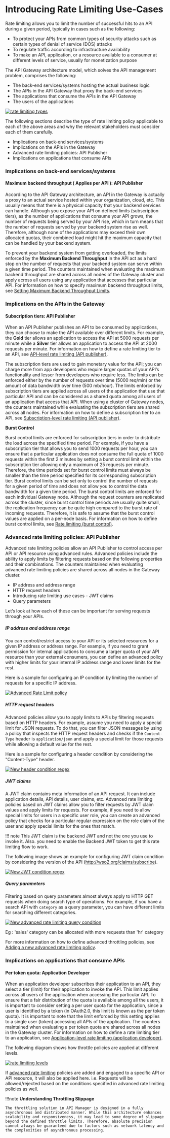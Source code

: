 # Introducing Rate Limiting Use-Cases

Rate limiting allows you to limit the number of successful hits to an API during a given period, typically in cases such as the following:

-   To protect your APIs from common types of security attacks such as certain types of denial of service (DOS) attacks
-   To regulate traffic according to infrastructure availability
-   To make an API, application, or a resource available to a consumer at different levels of service, usually for monetization purpose


The API Gateway architecture model, which solves the API management problem, comprises the following:

-   The back-end services/systems hosting the actual business logic
-   The APIs in the API Gateway that proxy the back-end services
-   The applications that consume the APIs in the API Gateway
-   The users of the applications

[![rate limiting types]({{base_path}}/assets/img/learn/throttling-types.png)]({{base_path}}/assets/img/learn/throttling-types.png)

The following sections describe the type of rate limiting policy applicable to each of the above areas and why the relevant stakeholders must consider each of them carefully.

-   Implications on back-end services/systems
-   Implications on the APIs in the Gateway
-   Advanced rate limiting policies: API Publisher
-   Implications on applications that consume APIs

### Implications on back-end services/systems

#### Maximum backend throughput ( **Applies per API** ): API Publisher

According to the API Gateway architecture, an API in the Gateway is actually a proxy to an actual service hosted within your organization, cloud, etc. This usually means that there is a physical capacity that your backend services can handle. Although you expose your API on defined limits (subscription tiers), as the number of applications that consume your API grows, the number of requests being served by your API rise, which in turn means that the number of requests served by your backend system rise as well. Therefore, although none of the applications may exceed their own allocated quotas, their combined load might hit the maximum capacity that can be handled by your backend system.

To prevent your backend system from getting overloaded, the limits enforced by the **Maximum Backend Throughput** in the API act as a hard stop on the number of requests that your backend system can serve within a given time period. The counters maintained when evaluating the maximum backend throughput are shared across all nodes of the Gateway cluster and apply across all users using any application that accesses that particular API. For information on how to specify maximum backend throughput limits, see [Setting Maximum Backend Throughput Limits]({{base_path}}/manage-apis/design/rate-limiting/setting-maximum-backend-throughput-limits).

### Implications on the APIs in the Gateway

#### Subscription tiers: API Publisher

When an API Publisher publishes an API to be consumed by applications, they can choose to make the API available over different limits. For example, the **Gold** tier allows an application to access the API at 5000 requests per minute while a **Silver** tier allows an application to access the API at 2000 requests per minute. For information on how to define a rate limiting tier to an API, see [API-level rate limiting (API publisher)]({{base_path}}/manage-apis/design/rate-limiting/setting-throttling-limits/#subscription-level-throttling-api-publisher).

The subscription tiers are used to gain monetary value for the API; you can charge more from app developers who require larger quotas of your API’s functionality and lesser from developers who require less. The limits can be enforced either by the number of requests over time (5000 req/min) or the amount of data bandwidth over time (500 mb/hour). The limits enforced by subscription tiers are applied across all users of the application that use that particular API and can be considered as a shared quota among all users of an application that access that API. When using a cluster of Gateway nodes, the counters maintained while evaluating the subscription tiers are shared across all nodes. For information on how to define a subscription tier to an API, see [Subscription-level rate limiting (API publisher)]({{base_path}}/manage-apis/design/rate-limiting/setting-throttling-limits/#subscription-level-throttling-api-subscriber).

**Burst Control**

Burst control limits are enforced for subscription tiers in order to distribute the load across the specified time period. For example, if you have a subscription tier that allows you to send 1000 requests per hour, you can ensure that a particular application does not consume the full quota of 1000 requests within the first 2 minutes by setting a burst control limit within the subscription tier allowing only a maximum of 25 requests per minute. Therefore, the time periods set for burst control limits must always be smaller than the time period specified for its corresponding subscription tier. Burst control limits can be set only to control the number of requests for a given period of time and does not allow you to control the data bandwidth for a given time period. The burst control limits are enforced for each individual Gateway node. Although the request counters are replicated across the cluster, since burst control time periods are usually quite small, the replication frequency can be quite high compared to the burst rate of incoming requests. Therefore, it is safe to assume that the burst control values are applied on a per-node basis. For information on how to define burst control limits, see [Rate limiting (burst control)]({{base_path}}/manage-apis/design/rate-limiting/setting-throttling-limits/#rate-limiting-burst-control).

### Advanced rate limiting policies: API Publisher

Advanced rate limiting policies allow an API Publisher to control access per API or API resource using advanced rules. Advanced policies include the ability to apply limits by filtering requests based on the following properties and their combinations. The counters maintained when evaluating advanced rate limiting policies are shared across all nodes in the Gateway cluster.

-   IP address and address range
-   HTTP request headers
-   Introducing rate limiting use cases - JWT claims
-   Query parameters

Let’s look at how each of these can be important for serving requests through your APIs.

##### IP address and address range

You can control/restrict access to your API or its selected resources for a given IP address or address range. For example, if you need to grant permission for internal applications to consume a larger quota of your API resource than your external consumers, you can define an advanced policy with higher limits for your internal IP address range and lower limits for the rest. 

Here is a sample for configuring an IP condition by limiting the number of requests for a specific IP address.

[![Advanced Rate Limit policy]({{base_path}}/assets/img/learn/new-allow-specific-ip.png)]({{base_path}}/assets/img/learn/new-allow-specific-ip.png)

##### HTTP request headers

Advanced policies allow you to apply limits to APIs by filtering requests based on HTTP headers. For example, assume you need to apply a special limit for JSON requests. To do that, you can filter JSON messages by using a policy that inspects the HTTP request headers and checks if the `Content-Type` header is `application/json` and apply a special limit for those requests while allowing a default value for the rest.

Here is a sample for configuring a header condition by considering the "Content-Type" header.

[![New header condition regex]({{base_path}}/assets/img/learn/new-header-condition-regex.png)]({{base_path}}/assets/img/learn/new-header-condition-regex.png)

##### JWT claims

A JWT claim contains meta information of an API request. It can include application details, API details, user claims, etc. Advanced rate limiting policies based on JWT claims allow you to filter requests by JWT claim values and apply limits for requests. For example, if you need to allow special limits for users in a specific user role, you can create an advanced policy that checks for a particular regular expression on the role claim of the user and apply special limits for the ones that match.

!!! note
    This JWT claim is the backend JWT and not the one you use to invoke it. Also. you need to enable the Backend JWT token to get this rate limiting flow to work.

The following image shows an example for configuring JWT claim condition by considering the version of the API (http://wso2.org/claims/subscribe).

[![New JWT condition regex]({{base_path}}/assets/img/learn/new-jwt-condition-regex.png)]({{base_path}}/assets/img/learn/new-jwt-condition-regex.png)
##### Query parameters

Filtering based on query parameters almost always apply to HTTP GET requests when doing search type of operations. For example, if you have a search API with `category` as a query parameter, you can have different limits for searching different categories.

[![New advanced rate limiting query condition]({{base_path}}/assets/img/learn/new-advanced-throttling-query-conidtion.png)]({{base_path}}/assets/img/learn/new-advanced-throttling-query-conidtion.png)

Eg : 'sales' category can be allocated with more requests than 'hr' category

For more information on how to define advanced throttling policies, see [Adding a new advanced rate limiting policy]({{base_path}}/manage-apis/design/rate-limiting/adding-new-throttling-policies/#adding-a-new-advanced-rate-limiting-policy).

### Implications on applications that consume APIs

#### Per token quota: Application Developer

When an application developer subscribes their application to an API, they select a tier (limit) for their application to invoke the API. This limit applies across all users of the application when accessing the particular API. To ensure that a fair distribution of the quota is available among all the users, it is important to consider setting a per user quota for the application, since a user is identified by a token (in OAuth2.0, this limit is known as the per token quota). It is important to note that the limit enforced by this setting applies to a single user (token) accessing all APIs of the application. The counters maintained when evaluating a per token quota are shared across all nodes in the Gateway cluster. For information on how to define a rate limiting tier to an application, see [Application-level rate limiting (application developer)]({{base_path}}/manage-apis/design/rate-limiting/setting-throttling-limits/#application-level-throttling-application-developer).


The following diagram shows how throttle policies are applied at different levels.


[![rate limiting levels]({{base_path}}/assets/img/learn/throttling-levels.png)]({{base_path}}/assets/img/learn/throttling-levels.png)

If [advanced rate limiting](#advanced-throttling-policies-api-publisher) policies are added and engaged to a specific API or API resource, it will also be applied here. i.e. Requests will be allowed/rejected based on the conditions specified in advanced rate limiting policies as well.

!!!note
    **Understanding Throttling Slippage**

    The throttling solution in API Manager is designed in a fully asynchronous and distributed manner. While this architecture enhances scalability and responsiveness, it may lead to some degree of slippage beyond the defined throttle limits. Therefore, absolute precision cannot always be guaranteed due to factors such as network latency and the complexities of asynchronous processing.
